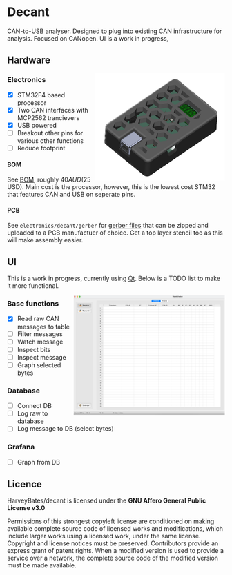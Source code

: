 # Decant

CAN-to-USB analyser. Designed to plug into existing CAN infrastructure for analysis. Focused on CANopen. UI is a work in progress, 

## Hardware

<div>
  <img src="https://github.com/HarveyBates/decant/blob/main/media/decant.png" width=300 align=right>
</div>

### Electronics
- [x] STM32F4 based processor
- [x] Two CAN interfaces with MCP2562 trancievers
- [x] USB powered
- [ ] Breakout other pins for various other functions
- [ ] Reduce footprint

#### BOM
See [BOM](electronics/bom/decant.csv), roughly $40 AUD ($25 USD). Main cost is the processor, however, this is the lowest cost STM32 that features 
CAN and USB on seperate pins.

#### PCB
See `electronics/decant/gerber` for [gerber files](https://github.com/HarveyBates/decant/tree/main/electronics/decant/gerber) 
that can be zipped and uploaded to a PCB manufactuer of choice. Get a top layer stencil too as this will make assembly easier.

## UI

This is a work in progress, currently using [Qt](https://www.qt.io/). Below is a TODO list to make it more functional.

<div>
  <img src="https://github.com/HarveyBates/decant/blob/main/media/ui_img.png" width=350 align=right>
</div>

### Base functions
- [x] Read raw CAN messages to table
- [ ] Filter messages
- [ ] Watch message
- [ ] Inspect bits
- [ ] Inspect message
- [ ] Graph selected bytes

### Database
- [ ] Connect DB
- [ ] Log raw to database
- [ ] Log message to DB (select bytes)

### Grafana 
- [ ] Graph from DB

## Licence
HarveyBates/decant is licensed under the **GNU Affero General Public License v3.0**

Permissions of this strongest copyleft license are conditioned on making available complete source code of licensed works and modifications, which include larger works using a licensed work, under the same license. Copyright and license notices must be preserved. Contributors provide an express grant of patent rights. When a modified version is used to provide a service over a network, the complete source code of the modified version must be made available.
